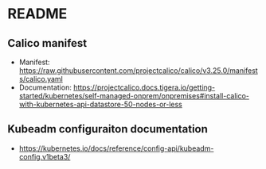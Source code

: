 # README

## Calico manifest 
- Manifest:  <https://raw.githubusercontent.com/projectcalico/calico/v3.25.0/manifests/calico.yaml>
- Documentation: <https://projectcalico.docs.tigera.io/getting-started/kubernetes/self-managed-onprem/onpremises#install-calico-with-kubernetes-api-datastore-50-nodes-or-less>

## Kubeadm configuraiton documentation
- <https://kubernetes.io/docs/reference/config-api/kubeadm-config.v1beta3/>
